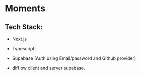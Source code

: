 # Moments

## Tech Stack:

- Next.js
- Typescript
- Supabase (Auth using Email/password and Github provider)

- diff bw client and server supabase.

